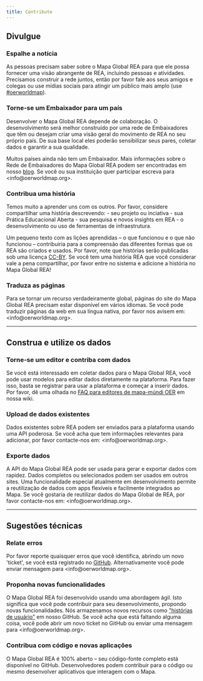 ```yaml
---
title: Contribute
---
```

## Divulgue

### Espalhe a notícia

As pessoas precisam saber sobre o Mapa Global REA para que ele possa fornecer uma visão abrangente de REA, incluindo pessoas e atividades. Precisamos construir a rede juntos, então por favor fale aos seus amigos e colegas ou use mídias sociais para atingir um público mais amplo (use [ #oerworldmap](https://twitter.com/hashtag/oerworldmap)).

### Torne-se um Embaixador para um país

Desenvolver o Mapa Global REA depende de colaboração. O desenvolvimento será melhor construído por uma rede de Embaixadores que têm ou desejam criar uma visão geral do movimento de REA no seu próprio país. De sua base local eles poderão sensibilizar seus pares, coletar dados e garantir a sua qualidade.

Muitos países ainda não tem um Embaixador. Mais informações sobre o Rede de Embaixadores do Mapa Global REA podem ser encontradas em nosso [ blog](https://oerworldmap.wordpress.com/2015/09/19/how-to-become-part-of-the-oer-world-map-country-champion-network/). Se você ou sua instituição quer participar escreva para <in&#102;o&#64;oerw&#111;&#114;ldma&#112;&#46;org>.

### Contribua uma história

Temos muito a aprender uns com os outros. Por favor, considere compartilhar uma história descrevendo: - seu projeto ou inciativa - sua Prática Educacional Aberta - sua pesquisa e novos insights em REA - o desenvolvimento ou uso de ferramentas de infraestrutura.

Um pequeno texto com as lições aprendidas – o que funcionou e o que não funcionou – contribuiria para a compreensão das diferentes formas que os REA são criados e usados. Por favor, note que histórias serão publicadas sob uma licença [CC-BY](https://creativecommons.org/licenses/by/4.0/). Se você tem uma história REA que você considerar vale a pena compartilhar, por favor entre no sistema e adicione a história no Mapa Global REA!

### Traduza as páginas

Para se tornar um recurso verdadeiramente global, páginas do site do Mapa Global REA precisam estar disponível em vários idiomas. Se você pode traduzir páginas da web em sua língua nativa, por favor nos avisem em: <in&#102;o&#64;oerw&#111;&#114;ldma&#112;&#46;org>.

* * *

## Construa e utilize os dados

### Torne-se um editor e contriba com dados

Se você está interessado em coletar dados para o Mapa Global REA, você pode usar modelos para editar dados diretamente na plataforma. Para fazer isso, basta se registrar para usar a plataforma e começar a inserir dados. Por favor, dê uma olhada no [ FAQ para editores de mapa-múndi OER](https://github.com/hbz/oerworldmap/wiki/FAQs-for-OER-World-Map-editors) em nossa wiki.

### Upload de dados existentes

Dados existentes sobre REA podem ser enviados para a plataforma usando uma API poderosa. Se você acha que tem informações relevantes para adicionar, por favor contacte-nos em: <in&#102;o&#64;oerw&#111;&#114;ldma&#112;&#46;org>.

### Exporte dados

A API do Mapa Global REA pode ser usada para gerar e exportar dados com rapidez. Dados completos ou selecionados podem ser usados em outros sites. Uma funcionalidade especial atualmente em desenvolvimento permite a reutilização de dados com apps flexíveis e facilmente integrados ao Mapa. Se você gostaria de reutilizar dados do Mapa Global de REA, por favor contacte-nos em: <in&#102;o&#64;oerw&#111;&#114;ldma&#112;&#46;org>.

* * *

## Sugestões técnicas

### Relate erros

Por favor reporte quaisquer erros que você identifica, abrindo um novo 'ticket', se você está registrado no [ GitHub](https://github.com/hbz/oerworldmap). Alternativamente você pode enviar mensagem para <in&#102;o&#64;oerw&#111;&#114;ldma&#112;&#46;org>.

### Proponha novas funcionalidades

O Mapa Global REA foi desenvolvido usando uma abordagem ágil. Isto significa que você pode contribuir para seu desenvolvimento, propondo novas funcionalidades. Nós armazenamos novos recursos como [ "histórias de usuário"](https://github.com/hbz/oerworldmap/labels/story) em nosso GitHub. Se você acha que está faltando alguma coisa, você pode abrir um novo ticket no GitHub ou enviar uma mensagem para <in&#102;o&#64;oerw&#111;&#114;ldma&#112;&#46;org>.

### Contribua com código e novas aplicações

O Mapa Global REA é 100% aberto – seu código-fonte completo está disponível no GitHub. Desenvolvedores podem contribuir para o código ou mesmo desenvolver aplicativos que interagem com o Mapa.